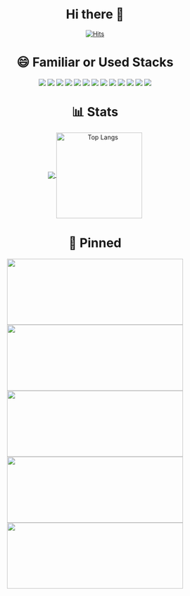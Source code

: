 
<!--
**kkn1125/kkn1125** is a ✨ _special_ ✨ repository because its `README.md` (this file) appears on your GitHub profile.

Here are some ideas to get you started:

- 🔭 I’m currently working on ...
- 🌱 I’m currently learning ...
- 👯 I’m looking to collaborate on ...
- 🤔 I’m looking for help with ...
- 💬 Ask me about ...
- 📫 How to reach me: ...
- 😄 Pronouns: ...
- ⚡ Fun fact: ...
-->

<h1 align="center">Hi there 👋</h1>

<div align="center">
  
[![Hits](https://hits.seeyoufarm.com/api/count/incr/badge.svg?url=https%3A%2F%2Fgithub.com%2Fkkn1125%2F&count_bg=%23B8852F&title_bg=%23EE4646&icon=smugmug.svg&icon_color=%23FFFFFF&title=hits&edge_flat=true)](https://hits.seeyoufarm.com)
  
</div>

<h1 align="center">😄 Familiar or Used Stacks</h1>
<p align="center">
  <img align="center" src="https://img.shields.io/badge/HTML5-E34F26?style=flat-square&logo=HTML5&logoColor=white"/>
  <img align="center" src="https://img.shields.io/badge/CSS3-1572B6?style=flat-square&logo=CSS3&logoColor=white"/>
  <img align="center" src="https://img.shields.io/badge/JavaScript-F7DF1E?style=flat-square&logo=JavaScript&logoColor=white"/>
  <img align="center" src="https://img.shields.io/badge/Python-407dae?style=flat-square&logo=Python&logoColor=white"/>
  <img align="center" src="https://img.shields.io/badge/Django-0c4b33?style=flat-square&logo=Django&logoColor=white"/>
  <img align="center" src="https://img.shields.io/badge/Java-007396?style=flat-square&logo=Java&logoColor=white"/>
  <img align="center" src="https://img.shields.io/badge/Spring-6DB33F?style=flat-square&logo=Spring&logoColor=white"/>
  <img align="center" src="https://img.shields.io/badge/Spring%20Boot-6DB33F?style=flat-square&logo=Spring%20Boot&logoColor=white"/>
  <img align="center" src="https://img.shields.io/badge/React-61DAFB?style=flat-square&logo=React&logoColor=white"/>
  <img align="center" src="https://img.shields.io/badge/Vue.js-4FC08D?style=flat-square&logo=Vue.js&logoColor=white"/>
  <img align="center" src="https://img.shields.io/badge/Svelte-FF3E00?style=flat-square&logo=Svelte&logoColor=white"/>
  <img align="center" src="https://img.shields.io/badge/GitHub-181717?style=flat-square&logo=GitHub&logoColor=white"/>
  <img align="center" src="https://img.shields.io/badge/Apache%20Maven-C71A36?style=flat-square&logo=Apache%20Maven&logoColor=white"/>
</p>

<h1 align="center">📊 Stats</h1>
<p align="center">
  <a href="https://github.com/kkn1125/github-readme-stats">
    <img align="center" src="https://github-readme-stats.vercel.app/api?username=kkn1125&show_icons=true&theme=cobalt&locale=kr" />
  </a>
  <a href="https://github.com/kkn1125/github-readme-stats">
    <img align="center" alt="Top Langs" src="https://github-readme-stats.vercel.app/api/top-langs/?username=kkn1125&layout=compact&theme=cobalt&locale=kr" height="195" />
  </a>
  
</p>

<h1 align="center">📌 Pinned</h1>
<p align="center">
  <a href="https://github.com/kkn1125/mkDocumentifyJS">
    <img height="150" width="400" align="center" src="https://github-readme-stats.vercel.app/api/pin/?username=kkn1125&show_owner=true&repo=mkDocumentifyJS" />
  </a>
  <a href="https://github.com/kkn1125/treeparser">
    <img height="150" width="400" align="center" src="https://github-readme-stats.vercel.app/api/pin/?username=kkn1125&show_owner=true&repo=treeparser" />
  </a>
  <a href="https://github.com/kkn1125/kkn1125.github.io">
    <img height="150" width="400" align="center" src="https://github-readme-stats.vercel.app/api/pin/?username=kkn1125&show_owner=true&repo=kkn1125.github.io" />
  </a>
  <a href="https://github.com/kkn1125/project-django">
    <img height="150" width="400" align="center" src="https://github-readme-stats.vercel.app/api/pin/?username=kkn1125&show_owner=true&repo=project-django" />
  </a>
<!--   <a href="https://github.com/kkn1125/penli">
    <img align="center" src="https://github-readme-stats.vercel.app/api/pin/?username=kkn1125&show_owner=true&repo=penli" />
  </a> -->
  <a href="https://github.com/kkn1125/typer">
    <img height="150" width="400" align="center" src="https://github-readme-stats.vercel.app/api/pin/?username=kkn1125&show_owner=true&repo=typer" />
  </a>
<!--   <a href="https://github.com/kkn1125/solitaire">
    <img align="center" src="https://github-readme-stats.vercel.app/api/pin/?username=kkn1125&show_owner=true&repo=solitaire" />
  </a> -->
</p>
